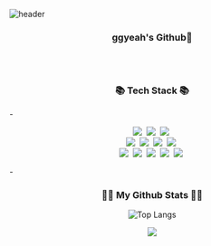 ![header](https://capsule-render.vercel.app/api?type=soft&color=000000&text=Welcome&fontColor=FFFFFF)

<h3 align="center"> ggyeah's Github👋 </h3>
<br>
<br>
<h3 align="center">📚 Tech Stack 📚</h3>
-<p align="center">
  <img src="https://img.shields.io/badge/Java-007396?style=flat-square&logo=Java&logoColor=white"/></a>&nbsp
  <img src="https://img.shields.io/badge/Html-3766AB?style=flat-square&logo=html5&logoColor=white"/></a>&nbsp 
  <img src="https://img.shields.io/badge/Javascript-ffb13b?style=flat-square&logo=javascript&logoColor=white"/></a>&nbsp 
  <br>
  <img src="https://img.shields.io/badge/Spring-6DB33F?style=flat-square&logo=Spring&logoColor=white"/></a>&nbsp
  <img src="https://img.shields.io/badge/SpringBoot-6DB33F?style=flat-square&logo=SpringBoot&logoColor=white"/></a>&nbsp 
  <img src="https://img.shields.io/badge/Jquery-339933?style=flat-square&logo=jquery&logoColor=white"/></a>&nbsp
  <img src="https://img.shields.io/badge/mybatis-000000?style=flat-square&logo=Fluentd&logoColor=white"/></a>&nbsp
  <br>
  <img src="https://img.shields.io/badge/Mysql-E6B91E?style=flat-square&logo=MySql&logoColor=white"/></a>&nbsp 
  <img src="https://img.shields.io/badge/AWS-232F3E?style=flat-square&logo=AmazonAWS&logoColor=white"/></a>&nbsp 
  <img src="https://img.shields.io/badge/mysql-2496ED?style=flat-square&logo=mysql&logoColor=white"/></a>&nbsp 
  <img src="https://img.shields.io/badge/mariadb-003545?style=flat-square&logo=mariadb&logoColor=white"/></a>&nbsp 
  <img src="https://img.shields.io/badge/oracle-D24939?style=flat-square&logo=oracle&logoColor=white"/></a>&nbsp 
</p>

-<h3 align="center">👩‍💻 My Github Stats 👩‍💻</h3>

<div align="center">

  
![Top Langs](https://github-readme-stats.vercel.app/api/top-langs/?username=ggyeah&layout=compact&theme=swift)
</div>


<p align="center">
<a href="https://hits.seeyoufarm.com"><img src="https://hits.seeyoufarm.com/api/count/incr/badge.svg?url=https%3A%2F%2Fgithub.com%2Fggyeah&count_bg=%23D9DDD6&title_bg=%23555555&icon=&icon_color=%23E7E7E7&title=hits&edge_flat=false"/></a>
</p>
